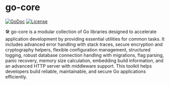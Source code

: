 # go-core


[![GoDoc](https://godoc.org/github.com/golang/gddo?status.svg)](http://godoc.org/github.com/Valentin-Kaiser/go-core)
[![License](https://img.shields.io/badge/License-BSD_3--Clause-blue.svg)](https://github.com/Valentin-Kaiser/go-core/blob/main/LICENSE)

🛠️ go-core is a modular collection of Go libraries designed to accelerate application development by providing essential utilities for common tasks. It includes advanced error handling with stack traces, secure encryption and cryptography helpers, flexible configuration management, structured logging, robust database connection handling with migrations, flag parsing, panic recovery, memory size calculation, embedding build information, and an advanced HTTP server with middleware support. This toolkit helps developers build reliable, maintainable, and secure Go applications efficiently.